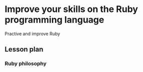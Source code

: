 # Improve your skills on the Ruby programming language

Practive and improve Ruby


## Lesson plan

### Ruby philosophy

